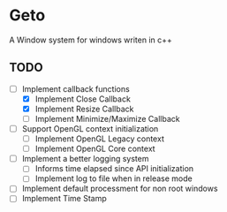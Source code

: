 # Geto 

A Window system for windows writen in c++  

## TODO

- [ ] Implement callback functions  
    - [X] Implement Close Callback  
    - [X] Implement Resize Callback  
    - [ ] Implement Minimize/Maximize Callback  
- [ ] Support OpenGL context initialization  
    - [ ] Implement OpenGL Legacy context  
    - [ ] Implement OpenGL Core context  
- [ ] Implement a better logging system  
    - [ ] Informs time elapsed since API initialization  
    - [ ] Implement log to file when in release mode  
- [ ] Implement default processment for non root windows  
- [ ] Implement Time Stamp  
